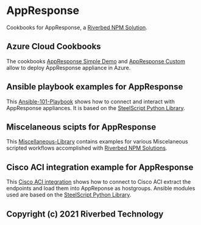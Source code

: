 # AppResponse

Cookbooks for AppResponse, a [Riverbed NPM Solution](https://www.riverbed.com/solutions/network-performance-monitoring.html).

## Azure Cloud Cookbooks

The cookbooks [AppResponse Simple Demo](Azure-Cloud-Cookbooks/101-appresponse-simple-demo) and [AppResponse Custom](Azure-Cloud-Cookbooks/102-appresponse-custom) allow to deploy AppResponse appliance in Azure.

## Ansible playbook examples for AppResponse

This [Ansible-101-Playbook](Ansible-101-Playbook) shows how to connect and interact with AppResponse appliances. It is based on the [SteelScript Python Library](https://github.com/riverbed/steelscript).

## Miscelaneous scipts for AppResponse

This [Miscellaneous-Library](Miscellaneous-Scripts) contains examples for various Miscelaneous scripted  workflows accomplished with [Riverbed NPM Solutions](https://www.riverbed.com/solutions/network-performance-monitoring.html).

## Cisco ACI integration example for AppResponse
This [Cisco ACI integration](Cisco-ACI_Integration) shows how to connect to Cisco ACI extract the endpoints and load them into AppReponse as hostgroups. Ansible modules used are based on the [SteelScript Python Library](https://github.com/riverbed/steelscript).



## Copyright (c) 2021 Riverbed Technology
